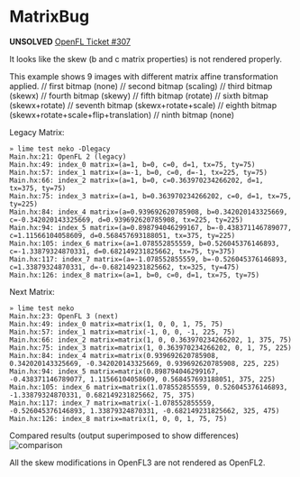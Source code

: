 # MatrixBug
**UNSOLVED**
[OpenFL Ticket #307](https://github.com/openfl/openfl/issues/307)

It looks like the skew (b and c matrix properties) is not rendered properly.

This example shows 9 images with different matrix affine transformation applied.
// first bitmap (none)
// second bitmap (scaling)
// third bitmap (skewx)
// fourth bitmap (skewy)
// fifth bitmap (rotate)
// sixth bitmap (skewx+rotate)
// seventh bitmap (skewx+rotate+scale)
// eighth bitmap (skewx+rotate+scale+flip+translation)
// ninth bitmap (none)

Legacy Matrix:
````
» lime test neko -Dlegacy
Main.hx:21: OpenFL 2 (legacy)
Main.hx:49: index_0 matrix=(a=1, b=0, c=0, d=1, tx=75, ty=75)
Main.hx:57: index_1 matrix=(a=-1, b=0, c=0, d=-1, tx=225, ty=75)
Main.hx:66: index_2 matrix=(a=1, b=0, c=0.363970234266202, d=1, tx=375, ty=75)
Main.hx:75: index_3 matrix=(a=1, b=0.363970234266202, c=0, d=1, tx=75, ty=225)
Main.hx:84: index_4 matrix=(a=0.939692620785908, b=0.342020143325669, c=-0.342020143325669, d=0.939692620785908, tx=225, ty=225)
Main.hx:94: index_5 matrix=(a=0.898794046299167, b=-0.438371146789077, c=1.11566104058609, d=0.568457693188051, tx=375, ty=225)
Main.hx:105: index_6 matrix=(a=1.078552855559, b=0.526045376146893, c=-1.33879324870331, d=0.682149231825662, tx=75, ty=375)
Main.hx:117: index_7 matrix=(a=-1.078552855559, b=-0.526045376146893, c=1.33879324870331, d=-0.682149231825662, tx=325, ty=475)
Main.hx:126: index_8 matrix=(a=1, b=0, c=0, d=1, tx=75, ty=75)
````

Next Matrix:
````
» lime test neko
Main.hx:23: OpenFL 3 (next)
Main.hx:49: index_0 matrix=matrix(1, 0, 0, 1, 75, 75)
Main.hx:57: index_1 matrix=matrix(-1, 0, 0, -1, 225, 75)
Main.hx:66: index_2 matrix=matrix(1, 0, 0.363970234266202, 1, 375, 75)
Main.hx:75: index_3 matrix=matrix(1, 0.363970234266202, 0, 1, 75, 225)
Main.hx:84: index_4 matrix=matrix(0.939692620785908, 0.342020143325669, -0.342020143325669, 0.939692620785908, 225, 225)
Main.hx:94: index_5 matrix=matrix(0.898794046299167, -0.438371146789077, 1.11566104058609, 0.568457693188051, 375, 225)
Main.hx:105: index_6 matrix=matrix(1.078552855559, 0.526045376146893, -1.33879324870331, 0.682149231825662, 75, 375)
Main.hx:117: index_7 matrix=matrix(-1.078552855559, -0.526045376146893, 1.33879324870331, -0.682149231825662, 325, 475)
Main.hx:126: index_8 matrix=matrix(1, 0, 0, 1, 75, 75)
````

Compared results (output superimposed to show differences)
![comparison](https://dl.dropboxusercontent.com/u/683344/akifox/openfl3-check/matrix.png)

All the skew modifications in OpenFL3 are not rendered as OpenFL2.
